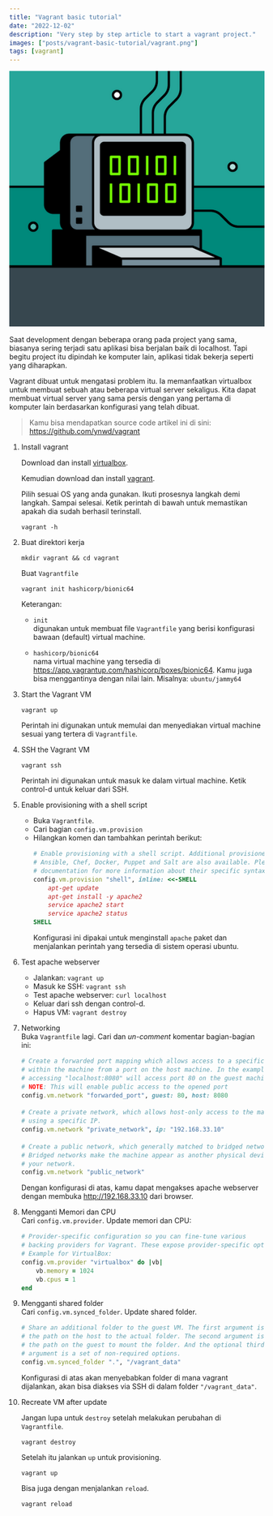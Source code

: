 ```yaml
---
title: "Vagrant basic tutorial"
date: "2022-12-02"
description: "Very step by step article to start a vagrant project."
images: ["posts/vagrant-basic-tutorial/vagrant.png"]
tags: [vagrant]
---
```


![vagrant](vagrant.png)

Saat development dengan beberapa orang pada project yang sama, biasanya sering terjadi satu aplikasi bisa berjalan baik di localhost. Tapi begitu project itu dipindah ke komputer lain, aplikasi tidak bekerja seperti yang diharapkan.

Vagrant dibuat untuk mengatasi problem itu. Ia memanfaatkan virtualbox untuk membuat sebuah atau beberapa virtual server sekaligus. Kita dapat membuat virtual server yang sama persis dengan yang pertama di komputer lain berdasarkan konfigurasi yang telah dibuat.

> Kamu bisa mendapatkan source code artikel ini di sini: https://github.com/ynwd/vagrant

1. Install vagrant  

    Download dan install [virtualbox](https://www.virtualbox.org/wiki/Downloads). 
    
    Kemudian download dan install [vagrant](https://developer.hashicorp.com/vagrant/downloads). 
        
    Pilih sesuai OS yang anda gunakan. Ikuti prosesnya langkah demi langkah. Sampai selesai. Ketik perintah di bawah untuk memastikan apakah dia sudah berhasil terinstall.
    
    ```
    vagrant -h
    ```

2. Buat direktori kerja
    ```
    mkdir vagrant && cd vagrant
    ```

    Buat `Vagrantfile`
    ```
    vagrant init hashicorp/bionic64
    ```

    Keterangan:

    - `init`  
        digunakan untuk membuat file `Vagrantfile` yang berisi konfigurasi bawaan (default) virtual machine.

    - `hashicorp/bionic64`  
        nama virtual machine yang tersedia di https://app.vagrantup.com/hashicorp/boxes/bionic64. Kamu juga bisa menggantinya dengan nilai lain. Misalnya: `ubuntu/jammy64`
 
3. Start the Vagrant VM 
    ```
    vagrant up
    ```
    Perintah ini digunakan untuk memulai dan menyediakan virtual machine sesuai yang tertera di `Vagrantfile`.

4. SSH the Vagrant VM
    ```
    vagrant ssh
    ```
    Perintah ini digunakan untuk masuk ke dalam virtual machine. Ketik control-d untuk keluar dari SSH.

5. Enable provisioning with a shell script  
    - Buka `Vagrantfile`. 
    - Cari bagian `config.vm.provision`
    - Hilangkan komen dan tambahkan perintah berikut:
        ```ruby
        # Enable provisioning with a shell script. Additional provisioners such as
        # Ansible, Chef, Docker, Puppet and Salt are also available. Please see the
        # documentation for more information about their specific syntax and use.
        config.vm.provision "shell", inline: <<-SHELL
            apt-get update
            apt-get install -y apache2
            service apache2 start
            service apache2 status
        SHELL
        ```
        Konfigurasi ini dipakai untuk menginstall `apache` paket dan menjalankan perintah yang tersedia di sistem operasi ubuntu.

6. Test apache webserver
    - Jalankan: `vagrant up`
    - Masuk ke SSH: `vagrant ssh`
    - Test apache webserver: `curl localhost`
    - Keluar dari ssh dengan control-d.
    - Hapus VM: `vagrant destroy`

7. Networking  
    Buka `Vagrantfile` lagi. Cari dan *un-comment* komentar bagian-bagian ini:
    ```ruby
    # Create a forwarded port mapping which allows access to a specific port
    # within the machine from a port on the host machine. In the example below,
    # accessing "localhost:8080" will access port 80 on the guest machine.
    # NOTE: This will enable public access to the opened port
    config.vm.network "forwarded_port", guest: 80, host: 8080

    # Create a private network, which allows host-only access to the machine
    # using a specific IP.
    config.vm.network "private_network", ip: "192.168.33.10"

    # Create a public network, which generally matched to bridged network.
    # Bridged networks make the machine appear as another physical device on
    # your network.
    config.vm.network "public_network"
    ```

    Dengan konfigurasi di atas, kamu dapat mengakses apache webserver dengan membuka http://192.168.33.10 dari browser.

8. Mengganti Memori dan CPU  
    Cari `config.vm.provider`. Update memori dan CPU:
    ```ruby
    # Provider-specific configuration so you can fine-tune various
    # backing providers for Vagrant. These expose provider-specific options.
    # Example for VirtualBox:
    config.vm.provider "virtualbox" do |vb|
        vb.memory = 1024
        vb.cpus = 1
    end
    ```

9. Mengganti shared folder  
    Cari `config.vm.synced_folder`. Update shared folder.
    ```ruby
    # Share an additional folder to the guest VM. The first argument is
    # the path on the host to the actual folder. The second argument is
    # the path on the guest to mount the folder. And the optional third
    # argument is a set of non-required options.
    config.vm.synced_folder ".", "/vagrant_data"
    ```
    Konfigurasi di atas akan menyebabkan folder di mana vagrant dijalankan, akan bisa diakses via SSH di dalam folder `"/vagrant_data"`.

10. Recreate VM after update
    
    Jangan lupa untuk `destroy` setelah melakukan perubahan di `Vagrantfile`.  
    ```
    vagrant destroy
    ```
    
    Setelah itu jalankan `up` untuk provisioning.  
    ```
    vagrant up
    ```
    
    Bisa juga dengan menjalankan `reload`.  
    ```
    vagrant reload
    ```

